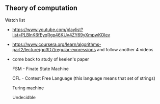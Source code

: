 ## Theory of computation

Watch list

- https://www.youtube.com/playlist?list=PLBlnK6fEyqRgp46KUv4ZY69yXmpwKOIev

- https://www.coursera.org/learn/algorithms-part2/lecture/go3D7/regular-expressions and follow another 4 videos

- come back to study of keelen's paper

    FSM - Finate State Machine

    CFL - Contest Free Language (this language means that set of strings)

    Turing machine

    Undecidble

